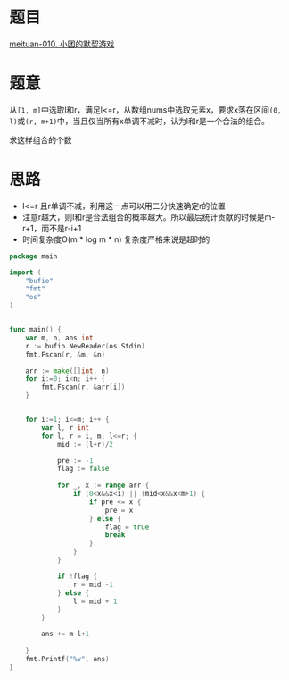 # 题目
[meituan-010. 小团的默契游戏](https://leetcode-cn.com/problems/yqj8Su/)


# 题意

从`[1, m]`中选取l和r，满足l<=r，从数组nums中选取元素x，要求x落在区间`(0, l)`或`(r, m+1)`中，当且仅当所有x单调不减时，认为l和r是一个合法的组合。  

求这样组合的个数

# 思路

- l<=r 且r单调不减，利用这一点可以用二分快速确定r的位置
- 注意r越大，则l和r是合法组合的概率越大。所以最后统计贡献的时候是m-r+1，而不是r-i+1
- 时间复杂度O(m * log m * n) 复杂度严格来说是超时的

```go
package main 

import (
    "bufio"
    "fmt"
    "os"
)


func main() {
    var m, n, ans int 
    r := bufio.NewReader(os.Stdin)
    fmt.Fscan(r, &m, &n)

    arr := make([]int, n)
    for i:=0; i<n; i++ {
        fmt.Fscan(r, &arr[i])
    }


    for i:=1; i<=m; i++ {        
        var l, r int 
        for l, r = i, m; l<=r; {
            mid := (l+r)/2 

            pre := -1
            flag := false 
            
            for _, x := range arr {
                if (0<x&&x<i) || (mid<x&&x<m+1) {
                    if pre <= x {
                        pre = x 
                    } else {
                        flag = true
                        break 
                    }
                } 
            }

            if !flag {
                r = mid -1 
            } else {
                l = mid + 1
            }
        }

        ans += m-l+1
        
    }
    fmt.Printf("%v", ans)
}
```
